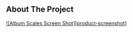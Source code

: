 <!-- ABOUT THE PROJECT -->
## About The Project

[![Album Scales Screen Shot][product-screenshot]](https://album-rater.onrender.com/)
